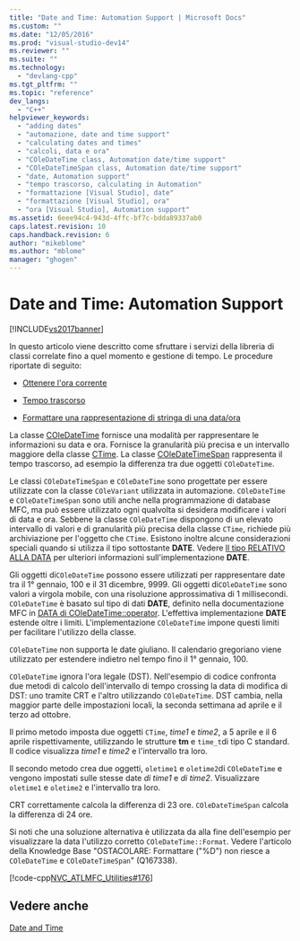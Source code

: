 ```yaml
---
title: "Date and Time: Automation Support | Microsoft Docs"
ms.custom: ""
ms.date: "12/05/2016"
ms.prod: "visual-studio-dev14"
ms.reviewer: ""
ms.suite: ""
ms.technology: 
  - "devlang-cpp"
ms.tgt_pltfrm: ""
ms.topic: "reference"
dev_langs: 
  - "C++"
helpviewer_keywords: 
  - "adding dates"
  - "automazione, date and time support"
  - "calculating dates and times"
  - "calcoli, data e ora"
  - "COleDateTime class, Automation date/time support"
  - "COleDateTimeSpan class, Automation date/time support"
  - "date, Automation support"
  - "tempo trascorso, calculating in Automation"
  - "formattazione [Visual Studio], date"
  - "formattazione [Visual Studio], ora"
  - "ora [Visual Studio], Automation support"
ms.assetid: 6eee94c4-943d-4ffc-bf7c-bdda89337ab0
caps.latest.revision: 10
caps.handback.revision: 6
author: "mikeblome"
ms.author: "mblome"
manager: "ghogen"
---
```

# Date and Time: Automation Support
[!INCLUDE[vs2017banner](../assembler/inline/includes/vs2017banner.md)]

In questo articolo viene descritto come sfruttare i servizi della libreria di classi correlate fino a quel momento e gestione di tempo.  Le procedure riportate di seguito:  
  
-   [Ottenere l'ora corrente](../atl-mfc-shared/current-time-automation-classes.md)  
  
-   [Tempo trascorso](../atl-mfc-shared/elapsed-time-automation-classes.md)  
  
-   [Formattare una rappresentazione di stringa di una data\/ora](../atl-mfc-shared/formatting-time-automation-classes.md)  
  
 La classe [COleDateTime](../atl-mfc-shared/reference/coledatetime-class.md) fornisce una modalità per rappresentare le informazioni su data e ora.  Fornisce la granularità più precisa e un intervallo maggiore della classe [CTime](../atl-mfc-shared/reference/ctime-class.md).  La classe [COleDateTimeSpan](../atl-mfc-shared/reference/coledatetimespan-class.md) rappresenta il tempo trascorso, ad esempio la differenza tra due oggetti `COleDateTime`.  
  
 Le classi `COleDateTimeSpan` e `COleDateTime` sono progettate per essere utilizzate con la classe `COleVariant` utilizzata in automazione.  `COleDateTime` e `COleDateTimeSpan` sono utili anche nella programmazione di database MFC, ma può essere utilizzato ogni qualvolta si desidera modificare i valori di data e ora.  Sebbene la classe `COleDateTime` dispongono di un elevato intervallo di valori e di granularità più precisa della classe `CTime`, richiede più archiviazione per l'oggetto che `CTime`.  Esistono inoltre alcune considerazioni speciali quando si utilizza il tipo sottostante **DATE**.  Vedere [Il tipo RELATIVO ALLA DATA](../atl-mfc-shared/date-type.md) per ulteriori informazioni sull'implementazione **DATE**.  
  
 Gli oggetti di`COleDateTime` possono essere utilizzati per rappresentare date tra il 1° gennaio, 100 e il 31 dicembre, 9999.  Gli oggetti di`COleDateTime` sono valori a virgola mobile, con una risoluzione approssimativa di 1 millisecondi.  `COleDateTime` è basato sul tipo di dati **DATE**, definito nella documentazione MFC in [DATA di COleDateTime::operator](../Topic/COleDateTime::operator%20DATE.md).  L'effettiva implementazione **DATE** estende oltre i limiti.  L'implementazione `COleDateTime` impone questi limiti per facilitare l'utilizzo della classe.  
  
 `COleDateTime` non supporta le date giuliano.  Il calendario gregoriano viene utilizzato per estendere indietro nel tempo fino il 1° gennaio, 100.  
  
 `COleDateTime` ignora l'ora legale \(DST\).  Nell'esempio di codice confronta due metodi di calcolo dell'intervallo di tempo crossing la data di modifica di DST: uno tramite CRT e l'altro utilizzando `COleDateTime`.  DST cambia, nella maggior parte delle impostazioni locali, la seconda settimana ad aprile e il terzo ad ottobre.  
  
 Il primo metodo imposta due oggetti `CTime`, *time1* e *time2*, a 5 aprile e il 6 aprile rispettivamente, utilizzando le strutture **tm** e `time_t`di tipo C standard.  Il codice visualizza *time1* e *time2* e l'intervallo tra loro.  
  
 Il secondo metodo crea due oggetti, `oletime1` e `oletime2`di `COleDateTime` e vengono impostati sulle stesse date *di time1* e *di time2*.  Visualizzare `oletime1` e `oletime2` e l'intervallo tra loro.  
  
 CRT correttamente calcola la differenza di 23 ore.  `COleDateTimeSpan` calcola la differenza di 24 ore.  
  
 Si noti che una soluzione alternativa è utilizzata da alla fine dell'esempio per visualizzare la data l'utilizzo corretto `COleDateTime::Format`.  Vedere l'articolo della Knowledge Base "OSTACOLARE: Formattare \("%D"\) non riesce a `COleDateTime` e `COleDateTimeSpan`" \(Q167338\).  
  
 [!code-cpp[NVC_ATLMFC_Utilities#176](../atl-mfc-shared/codesnippet/CPP/date-and-time-automation-support_1.cpp)]  
  
## Vedere anche  
 [Date and Time](../atl-mfc-shared/date-and-time.md)